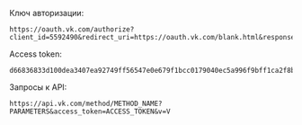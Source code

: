 Ключ авторизации:

```
https://oauth.vk.com/authorize?client_id=5592490&redirect_uri=https://oauth.vk.com/blank.html&response_type=token&display=mobile&scope=65544
```

Access token:

```
d66836833d100dea3407ea92749ff56547e0e679f1bcc0179040ec5a996f9bff1ca2f8bf85638e85b45ce
```

Запросы к API:

```
https://api.vk.com/method/METHOD_NAME?PARAMETERS&access_token=ACCESS_TOKEN&v=V 
```